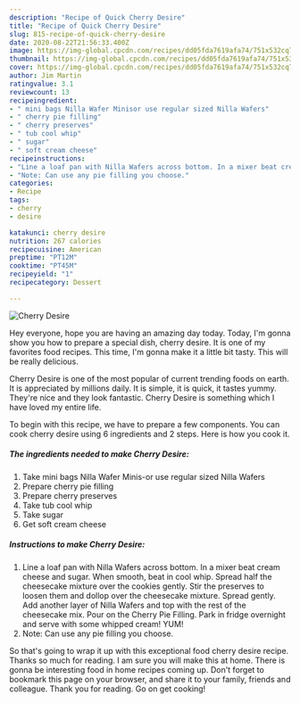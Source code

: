 ```yaml
---
description: "Recipe of Quick Cherry Desire"
title: "Recipe of Quick Cherry Desire"
slug: 815-recipe-of-quick-cherry-desire
date: 2020-08-22T21:56:33.400Z
image: https://img-global.cpcdn.com/recipes/dd05fda7619afa74/751x532cq70/cherry-desire-recipe-main-photo.jpg
thumbnail: https://img-global.cpcdn.com/recipes/dd05fda7619afa74/751x532cq70/cherry-desire-recipe-main-photo.jpg
cover: https://img-global.cpcdn.com/recipes/dd05fda7619afa74/751x532cq70/cherry-desire-recipe-main-photo.jpg
author: Jim Martin
ratingvalue: 3.1
reviewcount: 13
recipeingredient:
- " mini bags Nilla Wafer Minisor use regular sized Nilla Wafers"
- " cherry pie filling"
- " cherry preserves"
- " tub cool whip"
- " sugar"
- " soft cream cheese"
recipeinstructions:
- "Line a loaf pan with Nilla Wafers across bottom. In a mixer beat cream cheese and sugar. When smooth, beat in cool whip. Spread half the cheesecake mixture over the cookies gently. Stir the preserves to loosen them and dollop over the cheesecake mixture. Spread gently. Add another layer of Nilla Wafers and top with the rest of the cheesecake mix. Pour on the Cherry Pie Filling. Park in fridge overnight and serve with some whipped cream! YUM!"
- "Note: Can use any pie filling you choose."
categories:
- Recipe
tags:
- cherry
- desire

katakunci: cherry desire 
nutrition: 267 calories
recipecuisine: American
preptime: "PT12M"
cooktime: "PT45M"
recipeyield: "1"
recipecategory: Dessert

---
```



![Cherry Desire](https://img-global.cpcdn.com/recipes/dd05fda7619afa74/751x532cq70/cherry-desire-recipe-main-photo.jpg)

Hey everyone, hope you are having an amazing day today. Today, I'm gonna show you how to prepare a special dish, cherry desire. It is one of my favorites food recipes. This time, I'm gonna make it a little bit tasty. This will be really delicious.



Cherry Desire is one of the most popular of current trending foods on earth. It is appreciated by millions daily. It is simple, it is quick, it tastes yummy. They're nice and they look fantastic. Cherry Desire is something which I have loved my entire life.


To begin with this recipe, we have to prepare a few components. You can cook cherry desire using 6 ingredients and 2 steps. Here is how you cook it.

<!--inarticleads1-->

##### The ingredients needed to make Cherry Desire:

1. Take  mini bags Nilla Wafer Minis-or use regular sized Nilla Wafers
1. Prepare  cherry pie filling
1. Prepare  cherry preserves
1. Take  tub cool whip
1. Take  sugar
1. Get  soft cream cheese




<!--inarticleads2-->

##### Instructions to make Cherry Desire:

1. Line a loaf pan with Nilla Wafers across bottom. In a mixer beat cream cheese and sugar. When smooth, beat in cool whip. Spread half the cheesecake mixture over the cookies gently. Stir the preserves to loosen them and dollop over the cheesecake mixture. Spread gently. Add another layer of Nilla Wafers and top with the rest of the cheesecake mix. Pour on the Cherry Pie Filling. Park in fridge overnight and serve with some whipped cream! YUM!
1. Note: Can use any pie filling you choose.




So that's going to wrap it up with this exceptional food cherry desire recipe. Thanks so much for reading. I am sure you will make this at home. There is gonna be interesting food in home recipes coming up. Don't forget to bookmark this page on your browser, and share it to your family, friends and colleague. Thank you for reading. Go on get cooking!
